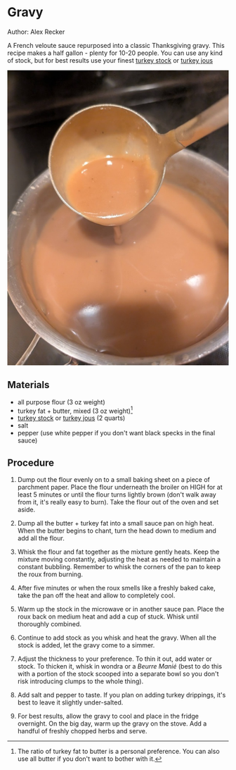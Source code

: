# Gravy

Author: Alex Recker

A French veloute sauce repurposed into a classic Thanksgiving gravy.  This recipe makes a half gallon - plenty for 10-20 people.  You can use any kind of stock, but for best results use your finest [turkey stock](./turkey-stock.md) or [turkey jous](./turkey-jous.md)

![](../images/gravy.jpg)

## Materials

- all purpose flour (3 oz weight)
- turkey fat + butter, mixed (3 oz weight)[^1]
- [turkey stock](./turkey-stock.md) or [turkey jous](./turkey-jous.md) (2 quarts)
- salt
- pepper (use white pepper if you don't want black specks in the final sauce)

[^1]: The ratio of turkey fat to butter is a personal preference.  You can also use all butter if you don't want to bother with it.

## Procedure

1. Dump out the flour evenly on to a small baking sheet on a piece of parchment paper.  Place the flour underneath the broiler on HIGH for at least 5 minutes or until the flour turns lightly brown (don't walk away from it, it's really easy to burn).  Take the flour out of the oven and set aside.

2. Dump all the butter + turkey fat into a small sauce pan on high heat.  When the butter begins to chant, turn the head down to medium and add all the flour.

3. Whisk the flour and fat together as the mixture gently heats.  Keep the mixture moving constantly, adjusting the heat as needed to maintain a constant bubbling.  Remember to whisk the corners of the pan to keep the roux from burning.

4. After five minutes or when the roux smells like a freshly baked cake, take the pan off the heat and allow to completely cool.

5. Warm up the stock in the microwave or in another sauce pan.  Place the roux back on medium heat and add a cup of stuck.  Whisk until thoroughly combined.

6. Continue to add stock as you whisk and heat the gravy.  When all the stock is added, let the gravy come to a simmer.

7. Adjust the thickness to your preference.  To thin it out, add water or stock.  To thicken it, whisk in wondra or a _Beurre Manié_ (best to do this with a portion of the stock scooped into a separate bowl so you don't risk introducing clumps to the whole thing).

8. Add salt and pepper to taste.  If you plan on adding turkey drippings, it's best to leave it slightly under-salted.

9. For best results, allow the gravy to cool and place in the fridge overnight.  On the big day, warm up the gravy on the stove.  Add a handful of freshly chopped herbs and serve.

